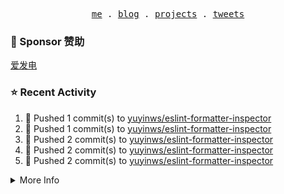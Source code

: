 <p align="center">
  <samp>
    <a href="https://yuy1n.io">me</a> .
    <a href="https://yuy1n.io/blog">blog</a> .
    <a href="https://yuy1n.io/projects">projects</a> .
    <a href="https://twitter.com/yuyinws">tweets</a>
  </samp>
</p>

### 💖 Sponsor 赞助

[爱发电](https://afdian.com/a/yuyinws)

### ⭐️ Recent Activity
<!--RECENT_ACTIVITY:start-->
1. 💪 Pushed 1 commit(s) to [yuyinws/eslint-formatter-inspector](https://github.com/yuyinws/eslint-formatter-inspector)<br>
2. 💪 Pushed 1 commit(s) to [yuyinws/eslint-formatter-inspector](https://github.com/yuyinws/eslint-formatter-inspector)<br>
3. 💪 Pushed 2 commit(s) to [yuyinws/eslint-formatter-inspector](https://github.com/yuyinws/eslint-formatter-inspector)<br>
4. 💪 Pushed 2 commit(s) to [yuyinws/eslint-formatter-inspector](https://github.com/yuyinws/eslint-formatter-inspector)<br>
5. 💪 Pushed 2 commit(s) to [yuyinws/eslint-formatter-inspector](https://github.com/yuyinws/eslint-formatter-inspector)<br>
<!--RECENT_ACTIVITY:end-->

<details>
  <summary>
  More Info
  </summary>

[![wakatime](https://wakatime.com/badge/user/51143705-a99d-4e70-b101-fd9e1cb44e71.svg)](https://wakatime.com/@51143705-a99d-4e70-b101-fd9e1cb44e71)

<img src="https://cdn.jsdelivr.net/gh/yuyinws/yuyinws/gitmand.svg" />
<br />
<img src="https://card.yuy1n.io/card/76561198340841543/dark,bg-game-1850570" />
<br />
<img src="https://cdn.jsdelivr.net/gh/yuyinws/yuyinws/github-metrics.svg" />
</details>
